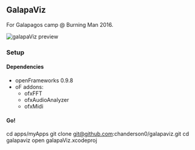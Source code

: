 ## GalapaViz

For Galapagos camp @ Burning Man 2016.

![galapaViz preview](https://cloud.githubusercontent.com/assets/73099/18494665/8a02822c-79e5-11e6-9280-be7d8079a68d.png)

### Setup

#### Dependencies

- openFrameworks 0.9.8
- oF addons:
  - ofxFFT
  - ofxAudioAnalyzer
  - ofxMidi

#### Go!

cd apps/myApps
git clone git@github.com:chanderson0/galapaviz.git
cd galapaviz
open galapaViz.xcodeproj
